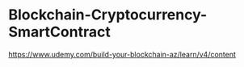 # Blockchain-Cryptocurrency-SmartContract
https://www.udemy.com/build-your-blockchain-az/learn/v4/content
